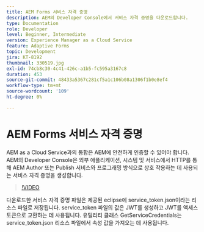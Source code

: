 ```yaml
---
title: AEM Forms 서비스 자격 증명
description: AEM의 Developer Console에서 서비스 자격 증명을 다운로드합니다.
type: Documentation
role: Developer
level: Beginner, Intermediate
version: Experience Manager as a Cloud Service
feature: Adaptive Forms
topic: Development
jira: KT-8192
thumbnail: 330519.jpg
exl-id: 74cb8c30-4c41-426c-a1b5-fc595a3167c8
duration: 453
source-git-commit: 48433a5367c281cf5a1c106b08a1306f1b0e8ef4
workflow-type: tm+mt
source-wordcount: '109'
ht-degree: 0%

---
```


# AEM Forms 서비스 자격 증명

AEM as a Cloud Service과의 통합은 AEM에 안전하게 인증할 수 있어야 합니다. AEM의 Developer Console은 외부 애플리케이션, 시스템 및 서비스에서 HTTP를 통해 AEM Author 또는 Publish 서비스와 프로그래밍 방식으로 상호 작용하는 데 사용되는 서비스 자격 증명을 생성합니다.

>[!VIDEO](https://video.tv.adobe.com/v/344048?quality=12&learn=on&captions=kor)

다운로드한 서비스 자격 증명 파일은 제공된 eclipse에 service_token.json이라는 리소스 파일로 저장됩니다. service_token 파일의 값은 JWT를 생성하고 JWT를 액세스 토큰으로 교환하는 데 사용됩니다. 유틸리티 클래스 GetServiceCredentials는 service_token.json 리소스 파일에서 속성 값을 가져오는 데 사용됩니다.
